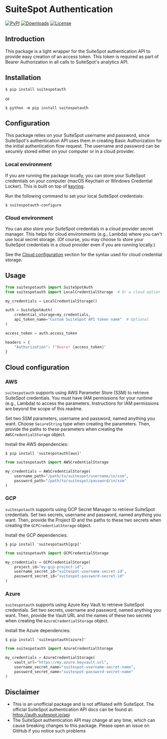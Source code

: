 # SuiteSpot Authentication

[![PyPI](https://img.shields.io/pypi/v/suitespotauth?color=blue&label=pypi)](https://pypi.org/project/suitespotauth/)
[![Downloads](https://img.shields.io/pepy/dt/suitespotauth?color=purple&label=downloads)](https://pypistats.org/packages/suitespotauth)
[![License](https://img.shields.io/badge/License-MIT-green.svg?color=dark-green&label=license)](https://opensource.org/blog/license/mit)

## Introduction
This package is a light wrapper for the SuiteSpot authentication API to provide easy creation of an access token. This token is required as part of Bearer Authorization in all calls to SuiteSpot's analytics API.

## Installation
```shell
$ pip install suitespotauth
```
or
```shell
$ python -m pip install suitespotauth
```

## Configuration
This package relies on your SuiteSpot username and password, since SuiteSpot's authentication API uses them in creating Basic Authorization for the initial authentication flow request. The username and password can be securely stored either on your computer or in a cloud provider.

### Local environment
If you are running the package locally, you can store your SuiteSpot credentials on your computer (macOS Keychain or Windows Credential Locker). This is built on top of [keyring](https://github.com/jaraco/keyring). 

Run the following command to set your local SuiteSpot credentials:
```shell
$ suitespotauth-configure
```

### Cloud environment
You can also store your SuiteSpot credentials in a cloud provider secret manager. This helps for cloud environments (e.g., Lambda) where you can't use local secret storage. (Of course, you may choose to store your SuiteSpot credentials in a cloud provider even if you are running locally.) 

See the [Cloud configuration](#cloud-configuration) section for the syntax used for cloud credential storage.

## Usage
```python
from suitespotauth import SuiteSpotAuth
from suitespotauth import LocalCredentialStorage  # Or a cloud option

my_credentials = LocalCredentialStorage()

auth = SuiteSpotAuth(
    credential_storage=my_credentials,
    api_token_name="Custom SuiteSpot API token name"  # Optional
)

access_token = auth.access_token

headers = {
    "Authorization": f"Bearer {access_token}"
}
```

## Cloud configuration
### AWS
`suitespotauth` supports using AWS Parameter Store (SSM) to retrieve SuiteSpot credentials. You must have IAM permissions for your runtime (e.g., Lambda) to access the parameters. Instructions for IAM permissions are beyond the scope of this readme.

Set two SSM parameters, username and password, named anything you want. Choose `SecureString` type when creating the parameters. Then, provide the paths to these parameters when creating the `AWSCredentialStorage` object.

Install the AWS dependencies:
```shell
$ pip install 'suitespotauth[aws]'
```

```python
from suitespotauth import AWSCredentialStorage

my_credentials = AWSCredentialStorage(
    username_path="/path/to/suitespot/username/in/ssm",
    password_path="/path/to/suitespot/password/in/ssm"
)
```

### GCP
`suitespotauth` supports using GCP Secret Manager to retrieve SuiteSpot credentials. Set two secrets, username and password, named anything you want. Then, provide the Project ID and the paths to these two secrets when creating the `GCPCredentialStorage` object. 

Install the GCP dependencies:
```shell
$ pip install 'suitespotauth[gcp]'
```

```python
from suitespotauth import GCPCredentialStorage

my_credentials = GCPCredentialStorage(
    project_id="my-gcp-project-id",
    username_secret_id="suitespot-username-secret-id",
    password_secret_id="suitespot-password-secret-id"
)
```

### Azure
`suitespotauth` supports using Azure Key Vault to retrieve SuiteSpot credentials. Set two secrets, username and password, named anything you want. Then, provide the Vault URL and the names of these two secrets when creating the `AzureCredentialStorage` object. 

Install the Azure dependencies:
```shell
$ pip install 'suitespotauth[azure]'
```

```python
from suitespotauth import AzureCredentialStorage

my_credentials = AzureCredentialStorage(
    vault_url="https://my.azure.keyvault.url",
    username_secret_name="suitespot-username-secret-name",
    password_secret_name="suitespot-password-secret-name"
)
```

## Disclaimer
- This is an unofficial package and is not affiliated with SuiteSpot. The official SuiteSpot authentication API docs can be found at: https://auth.suitespot.io/api
- The SuiteSpot authentication API may change at any time, which can cause breaking changes to this package. Please open an issue on GitHub if you notice such problems